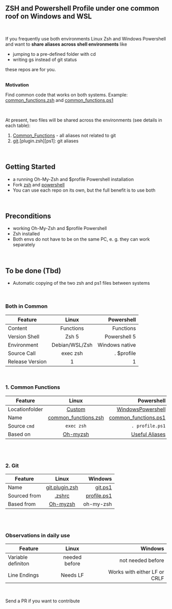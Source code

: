 ## ZSH and Powershell Profile under one common roof on Windows and WSL
&nbsp;

If you frequently use both environments Linux Zsh and Windows Powershell and want to **share aliases across shell environments** like 

- jumping to a pre-defined folder with cd
- writing gs instead of git status

 these repos are for you.  
&nbsp;
 
  **Motivation**
   
  Find common code that works on both systems. Example: [common_functions.zsh](https://github.com/tik9/custom/blob/master/common_functions.zsh) and [common_functions.ps1](https://github.com/tik9/prs/blob/master/common_functions.ps1)

  &nbsp;

At present, two files will be shared across the environments (see details in each table):
1. [Common_Functions](###-1.-common_functions) - all aliases not related to git
2. [git](###-2.-git).[plugin.zsh][ps1]: git aliases

&nbsp;

## Getting Started

- a running Oh-My-Zsh and $profile Powershell installation
- Fork [zsh](https://github.com/tik9/custom/) and [powershell](https://github.com/tik9/psprofile)
- You can use each repo on its own, but the full benefit is to use both


&nbsp;

## Preconditions

- working Oh-My-Zsh and $profile Powershell
- Zsh installed
- Both envs do not have to be on the same PC, e. g. they can work separately

&nbsp;

## To be done (Tbd)

- Automatic copying of the two zsh and ps1 files between systems

&nbsp;


### Both in Common 

 Feature| Linux |  Powershell 
---------|:-------------:|------:
Content   |  Functions | Functions
 Version Shell | Zsh 5 | Powershell 5 
 Environment | Debian/WSL/Zsh   | Windows native 
 Source Call |  exec zsh |  . $profile
Release Version | 1 | 1


&nbsp;
### 1. Common Functions


 Feature| Linux |  Powershell 
--------|:-------:|------:
 Locationfolder | [Custom](https://github.com/tik9/custom)  |[WindowsPowershell](https://github.com/tik9/psprofile) 
 Name | [common_functions.zsh](common_functions.zsh) |[common_functions.ps1](https://github.com/tik9/psprofile/blob/master/common_functions.ps1)
 Source `cmd` |  `exec zsh` | `. profile.ps1`
 Based on| [Oh-myzsh](https://github.com/ohmyzsh/ohmyzsh) | [Useful Aliases](https://gist.github.com/timsneath/19867b12eee7fd5af2ba)


&nbsp;  
&nbsp;  
### 2. Git

| Feature |     Linux    |  Windows |
|----------|:-------------:|------:|
| Name | [git.plugin.zsh](https://github.com/tik9/custom/blob/master/plugins/git/git.plugin.zsh) |[git.ps1](https://github.com/tik9/prs/blob/master/git.ps1)|
| Sourced from |  [.zshrc](https://github.com/tik9/custom/blob/master/.zshrc) |  [profile.ps1](https://github.com/tik9/prs/blob/master/Microsoft.PowerShell_profile.ps1)|
| Based from| [Oh-myzsh](https://github.com/ohmyzsh/ohmyzsh) | oh-my-zsh

&nbsp;  
&nbsp;  


### Observations in daily use


| Feature |     Linux |  Windows |
|----------|:---------:|----------:|
Variable definiton | needed before | not needed before
Line Endings | Needs LF | Works with either LF or CRLF

&nbsp;  

Send a PR if you want to contribute